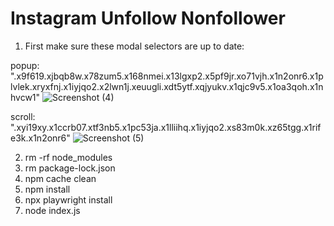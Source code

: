 # Instagram Unfollow Nonfollower


1. First make sure these modal selectors are up to date:

popup: ".x9f619.xjbqb8w.x78zum5.x168nmei.x13lgxp2.x5pf9jr.xo71vjh.x1n2onr6.x1plvlek.xryxfnj.x1iyjqo2.x2lwn1j.xeuugli.xdt5ytf.xqjyukv.x1qjc9v5.x1oa3qoh.x1nhvcw1"
![Screenshot (4)](https://github.com/user-attachments/assets/60e6fa7f-345e-4bdf-b89c-e9a6a3e9cca4)

scroll: ".xyi19xy.x1ccrb07.xtf3nb5.x1pc53ja.x1lliihq.x1iyjqo2.xs83m0k.xz65tgg.x1rife3k.x1n2onr6"
![Screenshot (5)](https://github.com/user-attachments/assets/e566082e-4fb4-45ad-b781-640c18e46f9e)

2. rm -rf node_modules
3. rm package-lock.json
4. npm cache clean
5. npm install
6. npx playwright install
7. node index.js
